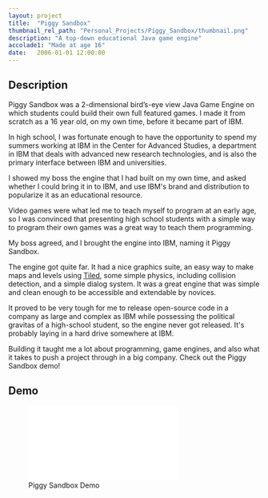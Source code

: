 ```yaml
---
layout: project
title:  "Piggy Sandbox"
thumbnail_rel_path: "Personal_Projects/Piggy_Sandbox/thumbnail.png"
description: "A top-down educational Java game engine"
accolade1: "Made at age 16"
date:   2006-01-01 12:00:00
---
```


## Description

Piggy Sandbox was a 2-dimensional bird’s-eye view Java Game Engine on which students could build their own full featured games. I made it from scratch as a 16 year old, on my own time, before it became part of IBM.

In high school, I was fortunate enough to have the opportunity to spend my summers working at IBM in the Center for Advanced Studies, a department in IBM that deals with advanced new research technologies, and is also the primary interface between IBM and universities. 

I showed my boss the engine that I had built on my own time, and asked whether I could bring it in to IBM, and use IBM's brand and distribution to popularize it as an educational resource.

Video games were what led me to teach myself to program at an early age, so I was convinced that presenting high school students with a simple way to program their own games was a great way to teach them programming.

My boss agreed, and I brought the engine into IBM, naming it Piggy Sandbox.

The engine got quite far. It had a nice graphics suite, an easy way to make maps and levels using [Tiled](http://www.mapeditor.org/), some simple physics, including collision detection, and a simple dialog system. It was a great engine that was simple and clean enough to be accessible and extendable by novices.

It proved to be very tough for me to release open-source code in a company as large and complex as IBM while possessing the political gravitas of a high-school student, so the engine never got released. It's probably laying in a hard drive somewhere at IBM.

Building it taught me a lot about programming, game engines, and also what it takes to push a project through in a big company. Check out the Piggy Sandbox demo!

## Demo

<div class="fullwidth-gallery">

<figure>
	<div class="video-container">
	<iframe src="//www.youtube.com/embed/qzWOH5bCC0o?rel=0" frameborder="0" allowfullscreen></iframe>
	</div>
	<figcaption>
	Piggy Sandbox Demo
	</figcaption>

</figure>

</div>
